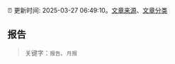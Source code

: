 :alarm_clock: 更新时间: 2025-03-27 06:49:10。[文章来源](/README.md)、[文章分类](/TAGS.md)

## 报告


> 关键字：`报告`、`月报`




